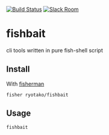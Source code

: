 [![Build Status][travis-badge]][travis-link]
[![Slack Room][slack-badge]][slack-link]

# fishbait

cli tools written in pure fish-shell script

## Install

With [fisherman]

```
fisher ryotako/fishbait
```

## Usage

```fish
fishbait
```

[travis-link]: https://travis-ci.org/ryotako/fishbait
[travis-badge]: https://img.shields.io/travis/ryotako/fishbait.svg
[slack-link]: https://fisherman-wharf.herokuapp.com
[slack-badge]: https://fisherman-wharf.herokuapp.com/badge.svg
[fisherman]: https://github.com/fisherman/fisherman
